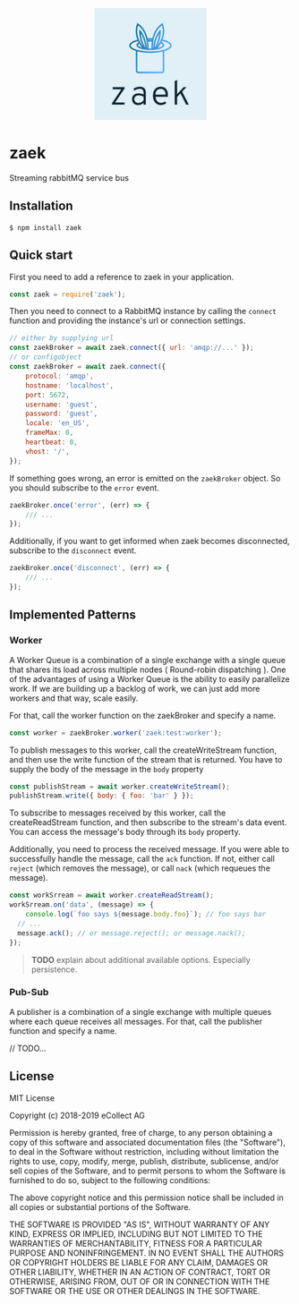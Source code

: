 <p align="center">
	<img src="assets/images/logo/default.png" width="200px" height="auto"/>
</p>

# zaek

Streaming rabbitMQ service bus

## Installation

```shell
$ npm install zaek
```

## Quick start

First you need to add a reference to zaek in your application.

```javascript
const zaek = require('zaek');
```

Then you need to connect to a RabbitMQ instance by calling the `connect` function and providing the instance's url or connection settings.

```javascript
// either by supplying url
const zaekBroker = await zaek.connect({ url: 'amqp://...' });
// or configobject
const zaekBroker = await zaek.connect({
	protocol: 'amqp',
	hostname: 'localhost',
	port: 5672,
	username: 'guest',
	password: 'guest',
	locale: 'en_US',
	frameMax: 0,
	heartbeat: 0,
	vhost: '/',
});
```

If something goes wrong, an error is emitted on the `zaekBroker` object. So you should subscribe to the `error` event.

```js
zaekBroker.once('error', (err) => {
	/// ...
});
```

Additionally, if you want to get informed when zaek becomes disconnected, subscribe to the `disconnect` event.

```js
zaekBroker.once('disconnect', (err) => {
	/// ...
});
```

## Implemented Patterns

### Worker

A Worker Queue is a combination of a single exchange with a single queue that shares its load across multiple nodes ( Round-robin dispatching ). One of the advantages of using a Worker Queue is the ability to easily parallelize work. If we are building up a backlog of work, we can just add more workers and that way, scale easily.

For that, call the worker function on the zaekBroker and specify a name.

```js
const worker = zaekBroker.worker('zaek:test:worker');
```

To publish messages to this worker, call the createWriteStream function, and then use the write function of the stream that is returned. You have to supply the body of the message in the ```body``` property

```js
const publishStream = await worker.createWriteStream();
publishStream.write({ body: { foo: 'bar' } });
```

To subscribe to messages received by this worker, call the createReadStream function, and then subscribe to the stream's data event. You can access the message's body through its ```body``` property.

Additionally, you need to process the received message. If you were able to successfully handle the message, call the ```ack``` function. If not, either call ```reject``` (which removes the message), or call ```nack``` (which requeues the message).

```js
const workSrream = await worker.createReadStream();
workSrream.on('data', (message) => {
	console.log(`foo says ${message.body.foo}`); // foo says bar
  // ...
  message.ack(); // or message.reject(); or message.nack();
});
```

> **TODO** explain about additional available options. Especially persistence.

### Pub-Sub

A publisher is a combination of a single exchange with multiple queues where each queue receives all messages. For that, call the publisher function and specify a name.

// TODO...

## License

MIT License

Copyright (c) 2018-2019 eCollect AG

Permission is hereby granted, free of charge, to any person obtaining a copy
of this software and associated documentation files (the "Software"), to deal
in the Software without restriction, including without limitation the rights
to use, copy, modify, merge, publish, distribute, sublicense, and/or sell
copies of the Software, and to permit persons to whom the Software is
furnished to do so, subject to the following conditions:

The above copyright notice and this permission notice shall be included in all
copies or substantial portions of the Software.

THE SOFTWARE IS PROVIDED "AS IS", WITHOUT WARRANTY OF ANY KIND, EXPRESS OR
IMPLIED, INCLUDING BUT NOT LIMITED TO THE WARRANTIES OF MERCHANTABILITY,
FITNESS FOR A PARTICULAR PURPOSE AND NONINFRINGEMENT. IN NO EVENT SHALL THE
AUTHORS OR COPYRIGHT HOLDERS BE LIABLE FOR ANY CLAIM, DAMAGES OR OTHER
LIABILITY, WHETHER IN AN ACTION OF CONTRACT, TORT OR OTHERWISE, ARISING FROM,
OUT OF OR IN CONNECTION WITH THE SOFTWARE OR THE USE OR OTHER DEALINGS IN THE
SOFTWARE.
